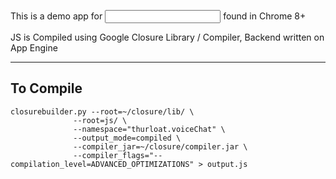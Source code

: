 This is a demo app for <input x-webkit-speech> found in Chrome 8+

JS is Compiled using Google Closure Library / Compiler, Backend written on App Engine

----
## To Compile
    closurebuilder.py --root=~/closure/lib/ \
                  --root=js/ \
                  --namespace="thurloat.voiceChat" \
                  --output_mode=compiled \
                  --compiler_jar=~/closure/compiler.jar \
                  --compiler_flags="--compilation_level=ADVANCED_OPTIMIZATIONS" > output.js
